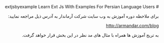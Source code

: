 <div style="direction:rtl; text-align:right;">
# extjsbyexample
Learn Ext Js With Examples For Persian Language Users

برای ملاحظه دوره آموزش به وب سایت شرکت آرماندار به آدرس ذیل مراجعه نمایید:

http://armandar.com/blog

به تریج آموزش ها همراه با مثال های مد نظر در این بخش قرار خواهد گرفت.
</div>
